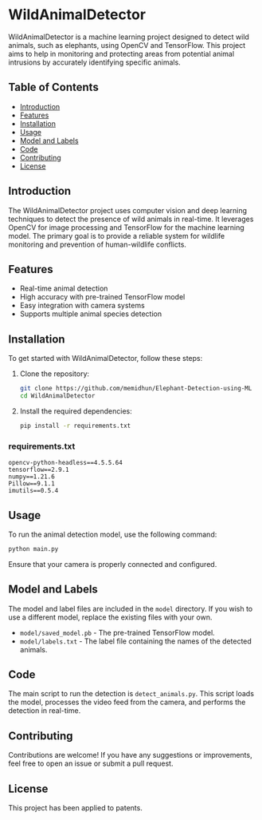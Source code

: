 # WildAnimalDetector

WildAnimalDetector is a machine learning project designed to detect wild animals, such as elephants, using OpenCV and TensorFlow. This project aims to help in monitoring and protecting areas from potential animal intrusions by accurately identifying specific animals.

## Table of Contents
- [Introduction](#introduction)
- [Features](#features)
- [Installation](#installation)
- [Usage](#usage)
- [Model and Labels](#model-and-labels)
- [Code](#code)
- [Contributing](#contributing)
- [License](#license)

## Introduction
The WildAnimalDetector project uses computer vision and deep learning techniques to detect the presence of wild animals in real-time. It leverages OpenCV for image processing and TensorFlow for the machine learning model. The primary goal is to provide a reliable system for wildlife monitoring and prevention of human-wildlife conflicts.

## Features
- Real-time animal detection
- High accuracy with pre-trained TensorFlow model
- Easy integration with camera systems
- Supports multiple animal species detection

## Installation
To get started with WildAnimalDetector, follow these steps:

1. Clone the repository:
    ```sh
    git clone https://github.com/memidhun/Elephant-Detection-using-ML
    cd WildAnimalDetector
    ```

2. Install the required dependencies:
    ```sh
    pip install -r requirements.txt
    ```

### requirements.txt
```
opencv-python-headless==4.5.5.64
tensorflow==2.9.1
numpy==1.21.6
Pillow==9.1.1
imutils==0.5.4
```

## Usage
To run the animal detection model, use the following command:
```sh
python main.py
```

Ensure that your camera is properly connected and configured.

## Model and Labels
The model and label files are included in the `model` directory. If you wish to use a different model, replace the existing files with your own.

- `model/saved_model.pb` - The pre-trained TensorFlow model.
- `model/labels.txt` - The label file containing the names of the detected animals.

## Code
The main script to run the detection is `detect_animals.py`. This script loads the model, processes the video feed from the camera, and performs the detection in real-time.

## Contributing
Contributions are welcome! If you have any suggestions or improvements, feel free to open an issue or submit a pull request.

## License
This project has been applied to patents.
